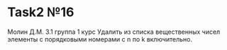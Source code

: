 # Task2 №16
Молин Д.М. 3.1 группа 1 курс
Удалить из списка вещественных чисел элементы с порядковыми номерами с n по k включительно.

